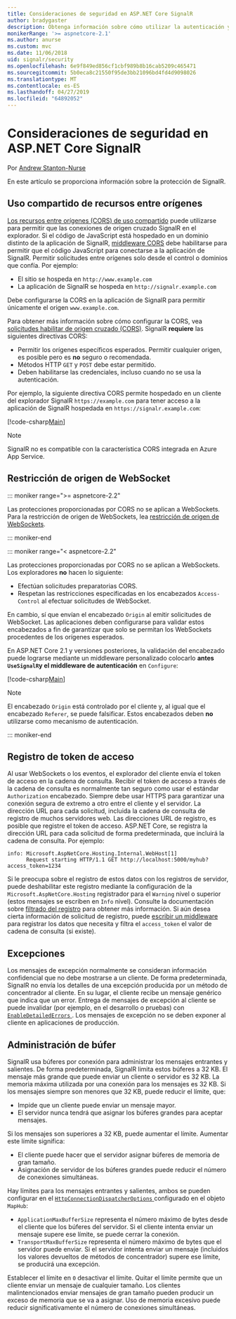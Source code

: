 ```yaml
---
title: Consideraciones de seguridad en ASP.NET Core SignalR
author: bradygaster
description: Obtenga información sobre cómo utilizar la autenticación y autorización en ASP.NET Core SignalR.
monikerRange: '>= aspnetcore-2.1'
ms.author: anurse
ms.custom: mvc
ms.date: 11/06/2018
uid: signalr/security
ms.openlocfilehash: 6e9f849ed856cf1cbf989b8b16cab5209c465471
ms.sourcegitcommit: 5b0eca8c21550f95de3bb21096bd4fd4d9098026
ms.translationtype: MT
ms.contentlocale: es-ES
ms.lasthandoff: 04/27/2019
ms.locfileid: "64892052"
---
```

# <a name="security-considerations-in-aspnet-core-signalr"></a>Consideraciones de seguridad en ASP.NET Core SignalR

Por [Andrew Stanton-Nurse](https://twitter.com/anurse)

En este artículo se proporciona información sobre la protección de SignalR.

## <a name="cross-origin-resource-sharing"></a>Uso compartido de recursos entre orígenes

[Los recursos entre orígenes (CORS) de uso compartido](https://www.w3.org/TR/cors/) puede utilizarse para permitir que las conexiones de origen cruzado SignalR en el explorador. Si el código de JavaScript está hospedado en un dominio distinto de la aplicación de SignalR, [middleware CORS](xref:security/cors) debe habilitarse para permitir que el código JavaScript para conectarse a la aplicación de SignalR. Permitir solicitudes entre orígenes solo desde el control o dominios que confía. Por ejemplo:

* El sitio se hospeda en `http://www.example.com`
* La aplicación de SignalR se hospeda en `http://signalr.example.com`

Debe configurarse la CORS en la aplicación de SignalR para permitir únicamente el origen `www.example.com`.

Para obtener más información sobre cómo configurar la CORS, vea [solicitudes habilitar de origen cruzado (CORS)](xref:security/cors). SignalR **requiere** las siguientes directivas CORS:

* Permitir los orígenes específicos esperados. Permitir cualquier origen, es posible pero es **no** seguro o recomendada.
* Métodos HTTP `GET` y `POST` debe estar permitido.
* Deben habilitarse las credenciales, incluso cuando no se usa la autenticación.

Por ejemplo, la siguiente directiva CORS permite hospedado en un cliente del explorador SignalR `https://example.com` para tener acceso a la aplicación de SignalR hospedada en `https://signalr.example.com`:

[!code-csharp[Main](security/sample/Startup.cs?name=snippet1)]

> [!NOTE]
> SignalR no es compatible con la característica CORS integrada en Azure App Service.

## <a name="websocket-origin-restriction"></a>Restricción de origen de WebSocket

::: moniker range=">= aspnetcore-2.2"

Las protecciones proporcionadas por CORS no se aplican a WebSockets. Para la restricción de origen de WebSockets, lea [restricción de origen de WebSockets](xref:fundamentals/websockets#websocket-origin-restriction).

::: moniker-end

::: moniker range="< aspnetcore-2.2"

Las protecciones proporcionadas por CORS no se aplican a WebSockets. Los exploradores **no** hacen lo siguiente:

* Efectúan solicitudes preparatorias CORS.
* Respetan las restricciones especificadas en los encabezados `Access-Control` al efectuar solicitudes de WebSocket.

En cambio, sí que envían el encabezado `Origin` al emitir solicitudes de WebSocket. Las aplicaciones deben configurarse para validar estos encabezados a fin de garantizar que solo se permitan los WebSockets procedentes de los orígenes esperados.

En ASP.NET Core 2.1 y versiones posteriores, la validación del encabezado puede lograrse mediante un middleware personalizado colocarlo **antes `UseSignalR`y el middleware de autenticación** en `Configure`:

[!code-csharp[Main](security/sample/Startup.cs?name=snippet2)]

> [!NOTE]
> El encabezado `Origin` está controlado por el cliente y, al igual que el encabezado `Referer`, se puede falsificar. Estos encabezados deben **no** utilizarse como mecanismo de autenticación.

::: moniker-end

## <a name="access-token-logging"></a>Registro de token de acceso

Al usar WebSockets o los eventos, el explorador del cliente envía el token de acceso en la cadena de consulta. Recibir el token de acceso a través de la cadena de consulta es normalmente tan seguro como usar el estándar `Authorization` encabezado. Siempre debe usar HTTPS para garantizar una conexión segura de extremo a otro entre el cliente y el servidor. La dirección URL para cada solicitud, incluida la cadena de consulta de registro de muchos servidores web. Las direcciones URL de registro, es posible que registre el token de acceso. ASP.NET Core, se registra la dirección URL para cada solicitud de forma predeterminada, que incluirá la cadena de consulta. Por ejemplo:

```
info: Microsoft.AspNetCore.Hosting.Internal.WebHost[1]
      Request starting HTTP/1.1 GET http://localhost:5000/myhub?access_token=1234
```

Si le preocupa sobre el registro de estos datos con los registros de servidor, puede deshabilitar este registro mediante la configuración de la `Microsoft.AspNetCore.Hosting` registrador para el `Warning` nivel o superior (estos mensajes se escriben en `Info` nivel). Consulte la documentación sobre [filtrado del registro](xref:fundamentals/logging/index#log-filtering) para obtener más información. Si aún desea cierta información de solicitud de registro, puede [escribir un middleware](xref:fundamentals/middleware/write) para registrar los datos que necesita y filtra el `access_token` el valor de cadena de consulta (si existe).

## <a name="exceptions"></a>Excepciones

Los mensajes de excepción normalmente se consideran información confidencial que no debe mostrarse a un cliente. De forma predeterminada, SignalR no envía los detalles de una excepción producida por un método de concentrador al cliente. En su lugar, el cliente recibe un mensaje genérico que indica que un error. Entrega de mensajes de excepción al cliente se puede invalidar (por ejemplo, en el desarrollo o pruebas) con [ `EnableDetailedErrors` ](xref:signalr/configuration#configure-server-options). Los mensajes de excepción no se deben exponer al cliente en aplicaciones de producción.

## <a name="buffer-management"></a>Administración de búfer

SignalR usa búferes por conexión para administrar los mensajes entrantes y salientes. De forma predeterminada, SignalR limita estos búferes a 32 KB. El mensaje más grande que puede enviar un cliente o servidor es 32 KB. La memoria máxima utilizada por una conexión para los mensajes es 32 KB. Si los mensajes siempre son menores que 32 KB, puede reducir el límite, que:

* Impide que un cliente puede enviar un mensaje mayor.
* El servidor nunca tendrá que asignar los búferes grandes para aceptar mensajes.

Si los mensajes son superiores a 32 KB, puede aumentar el límite. Aumentar este límite significa:

* El cliente puede hacer que el servidor asignar búferes de memoria de gran tamaño.
* Asignación de servidor de los búferes grandes puede reducir el número de conexiones simultáneas.

Hay límites para los mensajes entrantes y salientes, ambos se pueden configurar en el [ `HttpConnectionDispatcherOptions` ](xref:signalr/configuration#configure-server-options) configurado en el objeto `MapHub`:

* `ApplicationMaxBufferSize` representa el número máximo de bytes desde el cliente que los búferes del servidor. Si el cliente intenta enviar un mensaje supere ese límite, se puede cerrar la conexión.
* `TransportMaxBufferSize` representa el número máximo de bytes que el servidor puede enviar. Si el servidor intenta enviar un mensaje (incluidos los valores devueltos de métodos de concentrador) supere ese límite, se producirá una excepción.

Establecer el límite en `0` desactivar el límite. Quitar el límite permite que un cliente enviar un mensaje de cualquier tamaño. Los clientes malintencionados enviar mensajes de gran tamaño pueden producir un exceso de memoria que se va a asignar. Uso de memoria excesivo puede reducir significativamente el número de conexiones simultáneas.
